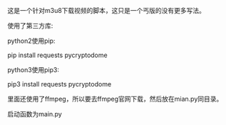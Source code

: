 


这是一个针对m3u8下载视频的脚本，这只是一个丐版的没有更多写法。




使用了第三方库:

python2使用pip: 

pip install requests  pycryptodome

python3使用pip3: 

pip3 install requests  pycryptodome

里面还使用了ffmpeg，所以要去ffmpeg官网下载，然后放在mian.py同目录。


启动函数为main.py


